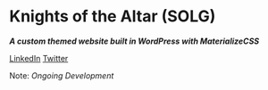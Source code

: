 # Knights of the Altar (SOLG)
_**A custom themed website built in WordPress with MaterializeCSS**_

[LinkedIn](https://www.linkedin.com/in/jenpatrickconcon/) [Twitter](https://twitter.com/jenpatrickcn)

Note: *Ongoing Development*
